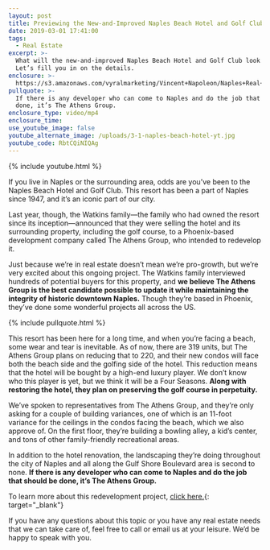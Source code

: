 ```yaml
---
layout: post
title: Previewing the New-and-Improved Naples Beach Hotel and Golf Club
date: 2019-03-01 17:41:00
tags:
  - Real Estate
excerpt: >-
  What will the new-and-improved Naples Beach Hotel and Golf Club look like?
  Let’s fill you in on the details.
enclosure: >-
  https://s3.amazonaws.com/vyralmarketing/Vincent+Napoleon/Naples+Real+Estate+Agent+_+Previewing+the+New-and-Improved+Naples+Beach+Hotel+and+Golf+Club.mp4
pullquote: >-
  If there is any developer who can come to Naples and do the job that should be
  done, it’s The Athens Group.
enclosure_type: video/mp4
enclosure_time:
use_youtube_image: false
youtube_alternate_image: /uploads/3-1-naples-beach-hotel-yt.jpg
youtube_code: RbtCQiNIQAg
---
```


{% include youtube.html %}

If you live in Naples or the surrounding area, odds are you’ve been to the Naples Beach Hotel and Golf Club. This resort has been a part of Naples since 1947, and it’s an iconic part of our city.&nbsp;

Last year, though, the Watkins family—the family who had owned the resort since its inception—announced that they were selling the hotel and its surrounding property, including the golf course, to a Phoenix-based development company called The Athens Group, who intended to redevelop it. &nbsp;

Just because we’re in real estate doesn’t mean we’re pro-growth, but we’re very excited about this ongoing project. The Watkins family interviewed hundreds of potential buyers for this property, and **we believe The Athens Group is the best candidate possible to update it while maintaining the integrity of historic downtown Naples.** Though they’re based in Phoenix, they’ve done some wonderful projects all across the US.

{% include pullquote.html %}

This resort has been here for a long time, and when you’re facing a beach, some wear and tear is inevitable. As of now, there are 319 units, but The Athens Group plans on reducing that to 220, and their new condos will face both the beach side and the golfing side of the hotel. This reduction means that the hotel will be bought by a high-end luxury player. We don’t know who this player is yet, but we think it will be a Four Seasons. **Along with restoring the hotel, they plan on preserving the golf course in perpetuity.**

We’ve spoken to representatives from The Athens Group, and they’re only asking for a couple of building variances, one of which is an 11-foot variance for the ceilings in the condos facing the beach, which we also approve of. On the first floor, they’re building a bowling alley, a kid’s center, and tons of other family-friendly recreational areas.&nbsp;

In addition to the hotel renovation, the landscaping they’re doing throughout the city of Naples and all along the Gulf Shore Boulevard area is second to none. **If there is any developer who can come to Naples and do the job that should be done, it’s The Athens Group.&nbsp;**

To learn more about this redevelopment project, [click here.](https://www.naplesnews.com/story/money/business/local/2018/11/12/naples-beach-hotel-golf-club-florida-new-look/1975910002/){: target="_blank"}&nbsp;

If you have any questions about this topic or you have any real estate needs that we can take care of, feel free to call or email us at your leisure. We’d be happy to speak with you.